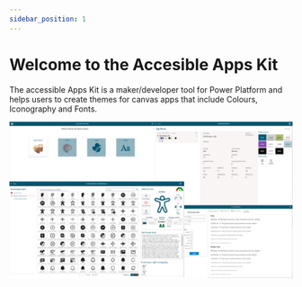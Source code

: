 ```yaml
---
sidebar_position: 1
---
```


# Welcome to the Accesible Apps Kit

The accessible Apps Kit is a maker/developer tool for Power Platform and helps users to create themes for canvas apps that include Colours, Iconography and Fonts.

![Home Screen](./assets/screens.png)